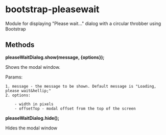 # bootstrap-pleasewait
Module for displaying "Please wait..." dialog with a circular throbber using Bootstrap

<h2>Methods</h2>
<b>pleaseWaitDialog.show(message, {options});</b>
 
  Shows the modal window.
  
  Params: 
    
    1. message - the message to be shown. Default message is "Loading, please wait&hellip;"
    2. options:
    
        - width in pixels
        - offsetTop - modal offset from the top of the screen

<b>pleaseWaitDialog.hide();</b>
  
  Hides the modal window
